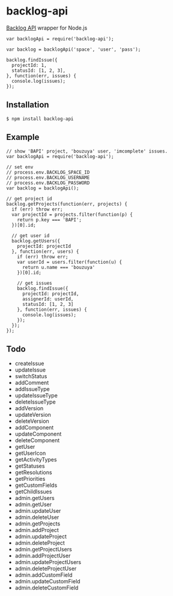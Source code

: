 backlog-api
==============================================================================

[Backlog API](http://backlog.jp/api/) wrapper for Node.js

    var backlogApi = require('backlog-api');
    
    var backlog = backlogApi('space', 'user', 'pass');
    
    backlog.findIssue({
      projectId: 1,
      statusId: [1, 2, 3],
    }, function(err, issues) {
      console.log(issues);
    });


Installation
------------------------------------------------------------------------------

    $ npm install backlog-api


Example
------------------------------------------------------------------------------

    // show 'BAPI' project, 'bouzuya' user, 'imcomplete' issues.
    var backlogApi = require('backlog-api');
    
    // set env
    // process.env.BACKLOG_SPACE_ID
    // process.env.BACKLOG_USERNAME
    // process.env.BACKLOG_PASSWORD
    var backlog = backlogApi();
    
    // get project id 
    backlog.getProjects(function(err, projects) {
      if (err) throw err;
      var projectId = projects.filter(function(p) {
        return p.key === 'BAPI';
      })[0].id;
      
      // get user id
      backlog.getUsers({
        projectId: projectId
      }, function(err, users) {
        if (err) throw err;
        var userId = users.filter(function(u) {
          return u.name === 'bouzuya'
        })[0].id;
        
        // get issues
        backlog.findIssue({
          projectId: projectId,
          assignerId: userId,
          statusId: [1, 2, 3]
        }, function(err, issues) {
          console.log(issues);
        });
      });
    });


Todo
------------------------------------------------------------------------------

- createIssue
- updateIssue
- switchStatus
- addComment
- addIssueType
- updateIssueType
- deleteIssueType
- addVersion
- updateVersion
- deleteVersion
- addComponent
- updateComponent
- deleteComponent
- getUser
- getUserIcon
- getActivityTypes
- getStatuses
- getResolutions
- getPriorities
- getCustomFields
- getChildIssues
- admin.getUsers
- admin.getUser
- admin.updateUser
- admin.deleteUser
- admin.getProjects
- admin.addProject
- admin.updateProject
- admin.deleteProject
- admin.getProjectUsers
- admin.addProjectUser
- admin.updateProjectUsers
- admin.deleteProjectUser
- admin.addCustomField
- admin.updateCustomField
- admin.deleteCustomField

